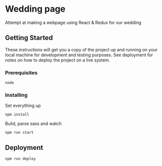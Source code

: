 # Wedding page 

Attempt at making a webpage using React & Redux for our wedding

## Getting Started

These instructions will get you a copy of the project up and running on your local machine for development and testing purposes. See deployment for notes on how to deploy the project on a live system.

### Prerequisites

```
node
```

### Installing

Set everything up

```
npm install
```

Build, parse sass and watch

```
npm run start
```

## Deployment

```
npm run deploy
```
